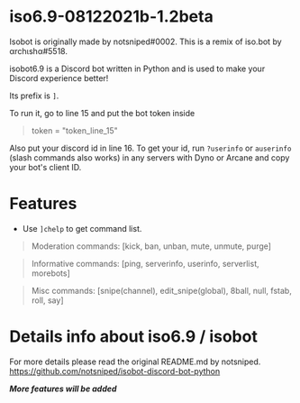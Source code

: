 # iso6.9-08122021b-1.2beta
Isobot is originally made by notsniped#0002. This is a remix of iso.bot by αrchιshα#5518.

isobot6.9 is a Discord bot written in Python and is used to make your Discord experience better! 

Its prefix is `]`. 

To run it, go to line 15 and put the bot token inside 

> token = "token_line_15"

Also put your discord id in line 16. To get your id, run `?userinfo` or `auserinfo` (slash commands also works) in any servers with Dyno or Arcane and copy your bot's client ID.

# Features
- Use `]chelp` to get command list.

> Moderation commands:
[kick, ban, unban, mute, unmute, purge]

> Informative commands:
[ping, serverinfo, userinfo, serverlist, morebots]

> Misc commands:
[snipe(channel), edit_snipe(global), 8ball, null, fstab, roll, say]

# Details info about iso6.9 / isobot
For more details please read the original README.md by notsniped.
https://github.com/notsniped/isobot-discord-bot-python

***More features will be added***
